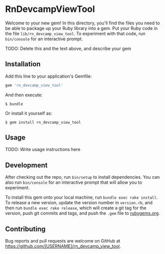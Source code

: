 # RnDevcampViewTool

Welcome to your new gem! In this directory, you'll find the files you need to be able to package up your Ruby library into a gem. Put your Ruby code in the file `lib/rn_devcamp_view_tool`. To experiment with that code, run `bin/console` for an interactive prompt.

TODO: Delete this and the text above, and describe your gem

## Installation

Add this line to your application's Gemfile:

```ruby
gem 'rn_devcamp_view_tool'
```

And then execute:

    $ bundle

Or install it yourself as:

    $ gem install rn_devcamp_view_tool

## Usage

TODO: Write usage instructions here

## Development

After checking out the repo, run `bin/setup` to install dependencies. You can also run `bin/console` for an interactive prompt that will allow you to experiment.

To install this gem onto your local machine, run `bundle exec rake install`. To release a new version, update the version number in `version.rb`, and then run `bundle exec rake release`, which will create a git tag for the version, push git commits and tags, and push the `.gem` file to [rubygems.org](https://rubygems.org).

## Contributing

Bug reports and pull requests are welcome on GitHub at https://github.com/[USERNAME]/rn_devcamp_view_tool.
